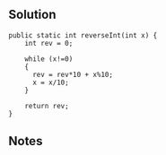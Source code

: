 ## Solution

```
public static int reverseInt(int x) {
    int rev = 0;
    
    while (x!=0)
    {
      rev = rev*10 + x%10; 
      x = x/10;
    }
    
    return rev;
}
```

## Notes

